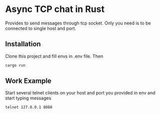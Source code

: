 # Async TCP chat in Rust

Provides to send messages through tcp socket. Only you need is to be connected to single host and port.

## Installation
Clone this project and fill envs in .env file. Then

```bash
cargo run
```

## Work Example
Start several telnet clients on your host and port you provided in env and start typing messages
```bash
telnet 127.0.0.1 8080
```
